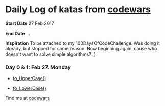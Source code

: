 # Daily Log of katas from [codewars](https://www.codewars.com)

**Start Date** 27 Feb 2017

**End Date** ...

**Inspiration** To be attached to my 100DaysOfCodeChallenge. Was doing it already, but stopped for some reason. Now beginning again, cause who doesn't want to solve simple algorithms? :)


### Day 0 & 1: Feb 27. Monday
- [to_UpperCase()](https://www.codewars.com/kata/beginner-friendly-uppercase-a-string/train/javascript)

- [to_LowerCase()](https://www.codewars.com/kata/beginner-friendly-lowercase-letters/train/javascript)



Find me at [codewars](https://www.codewars.com/users/intercoder)